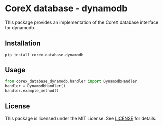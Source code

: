 # CoreX database - dynamodb

This package provides an implementation of the CoreX database interface for dynamodb.

## Installation
~~~bash
pip install corex-database-dynamodb
~~~

## Usage
~~~python
from corex_database_dynamodb.handler import DynamodbHandler
handler = DynamodbHandler()
handler.example_method()
~~~

## License
This package is licensed under the MIT License. See [LICENSE](../LICENSE) for details.
